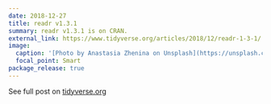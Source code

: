 ```yaml
---
date: 2018-12-27
title: readr v1.3.1
summary: readr v1.3.1 is on CRAN.
external_link: https://www.tidyverse.org/articles/2018/12/readr-1-3-1/
image:
  caption: '[Photo by Anastasia Zhenina on Unsplash](https://unsplash.com/photos/XOW1WqrWNKg)'
  focal_point: Smart
package_release: true
---
```


See full post on [tidyverse.org](https://www.tidyverse.org/articles/2018/12/readr-1-3-1/)
